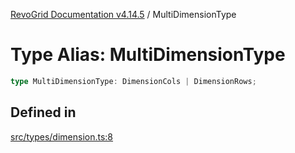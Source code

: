 [RevoGrid Documentation v4.14.5](README.md) / MultiDimensionType

# Type Alias: MultiDimensionType

```ts
type MultiDimensionType: DimensionCols | DimensionRows;
```

## Defined in

[src/types/dimension.ts:8](https://github.com/revolist/revogrid/blob/395fb64310e6654557393205ff295dbb2f4142c5/src/types/dimension.ts#L8)
